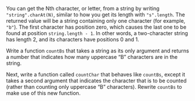 You can get the Nth character, or letter, from a string by writing ```"string".charAt(N)```, similar to how you get its length with ```"s".length```. The returned value will be a string containing only one character (for example, ```"b"```). The first character has position zero, which causes the last one to be found at position ```string.length - 1```. In other words, a two-character string has length 2, and its characters have positions 0 and 1.

Write a function ```countBs``` that takes a string as its only argument and returns a number that indicates how many uppercase “B” characters are in the string.

Next, write a function called ```countChar``` that behaves like ```countBs```, except it takes a second argument that indicates the character that is to be counted (rather than counting only uppercase “B” characters). Rewrite ```countBs``` to make use of this new function.
